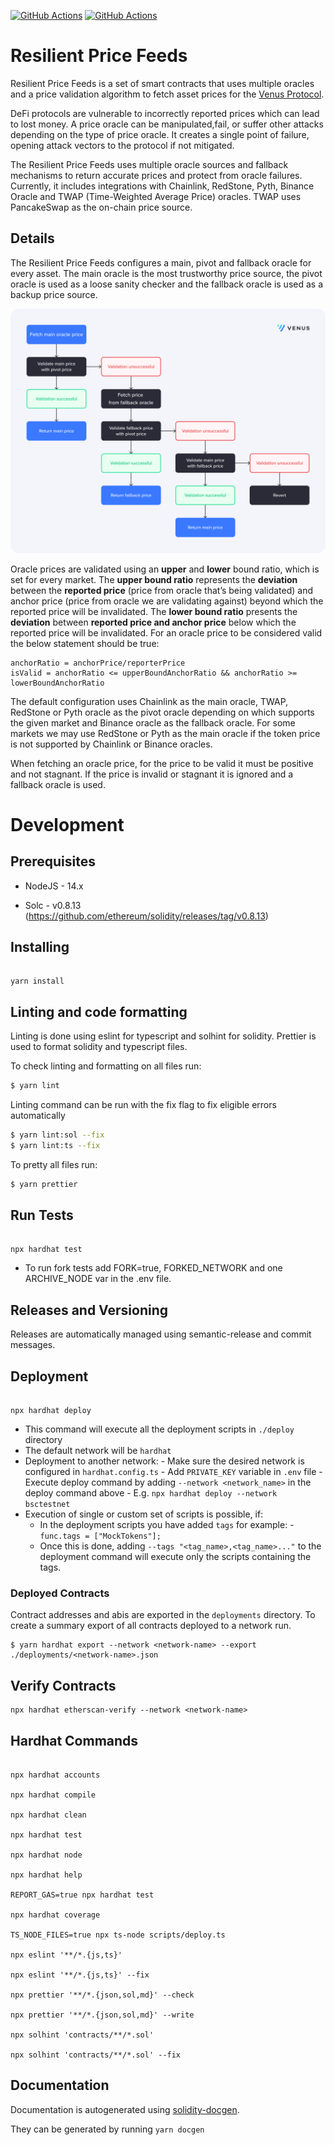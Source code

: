 [![GitHub Actions](https://github.com/VenusProtocol/oracle/actions/workflows/cd.yaml/badge.svg)](https://github.com/VenusProtocol/oracle/actions/workflows/cd.yaml) [![GitHub Actions](https://github.com/VenusProtocol/oracle/actions/workflows/ci.yml/badge.svg)](https://github.com/VenusProtocol/oracle/actions/workflows/ci.yml)

# Resilient Price Feeds

Resilient Price Feeds is a set of smart contracts that uses multiple oracles and a price validation algorithm to fetch asset prices for the [Venus Protocol](https://app.venus.io).

DeFi protocols are vulnerable to incorrectly reported prices which can lead to lost money. A price oracle can be manipulated,fail, or suffer other attacks depending on the type of price oracle. It creates a single point of failure, opening attack vectors to the protocol if not mitigated.

The Resilient Price Feeds uses multiple oracle sources and fallback mechanisms to return accurate prices and protect from oracle failures. Currently, it includes integrations with Chainlink, RedStone, Pyth, Binance Oracle and TWAP (Time-Weighted Average Price) oracles. TWAP uses PancakeSwap as the on-chain price source.

## Details

The Resilient Price Feeds configures a main, pivot and fallback oracle for every asset. The main oracle is the most trustworthy price source, the pivot oracle is used as a loose sanity checker and the fallback oracle is used as a backup price source.

![Resilient Price Feeds](./marketing-assets/oracles.png)

Oracle prices are validated using an **upper** and **lower** bound ratio, which is set for every market. The **upper bound ratio** represents the **deviation** between the **reported price** (price from oracle that’s being validated) and anchor price (price from oracle we are validating against) beyond which the reported price will be invalidated. The **lower bound ratio** presents the **deviation** between **reported price and anchor price** below which the reported price will be invalidated. For an oracle price to be considered valid the below statement should be true:

```
anchorRatio = anchorPrice/reporterPrice
isValid = anchorRatio <= upperBoundAnchorRatio && anchorRatio >= lowerBoundAnchorRatio
```

The default configuration uses Chainlink as the main oracle, TWAP, RedStone or Pyth oracle as the pivot oracle depending on which supports the given market and Binance oracle as the fallback oracle. For some markets we may use RedStone or Pyth as the main oracle if the token price is not supported by Chainlink or Binance oracles.

When fetching an oracle price, for the price to be valid it must be positive and not stagnant. If the price is invalid or stagnant it is ignored and a fallback oracle is used.

# Development

## Prerequisites

- NodeJS - 14.x

- Solc - v0.8.13 (https://github.com/ethereum/solidity/releases/tag/v0.8.13)

## Installing

```

yarn install

```

## Linting and code formatting

Linting is done using eslint for typescript and solhint for solidity. Prettier is used to format solidity and typescript files.

To check linting and formatting on all files run:

```sh
$ yarn lint
```

Linting command can be run with the fix flag to fix eligible errors automatically

```sh
$ yarn lint:sol --fix
$ yarn lint:ts --fix
```

To pretty all files run:

```sh
$ yarn prettier
```

## Run Tests

```

npx hardhat test

```

- To run fork tests add FORK=true, FORKED_NETWORK and one ARCHIVE_NODE var in the .env file.

## Releases and Versioning

Releases are automatically managed using semantic-release and commit messages.

## Deployment

```

npx hardhat deploy

```

- This command will execute all the deployment scripts in `./deploy` directory
- The default network will be `hardhat`
- Deployment to another network: - Make sure the desired network is configured in `hardhat.config.ts` - Add `PRIVATE_KEY` variable in `.env` file - Execute deploy command by adding `--network <network_name>` in the deploy command above - E.g. `npx hardhat deploy --network bsctestnet`
- Execution of single or custom set of scripts is possible, if:
  - In the deployment scripts you have added `tags` for example: - `func.tags = ["MockTokens"];`
  - Once this is done, adding `--tags "<tag_name>,<tag_name>..."` to the deployment command will execute only the scripts containing the tags.

### Deployed Contracts

Contract addresses and abis are exported in the `deployments` directory. To create a summary export of all contracts deployed to a network run.

```
$ yarn hardhat export --network <network-name> --export ./deployments/<network-name>.json
```

## Verify Contracts

```
npx hardhat etherscan-verify --network <network-name>
```

## Hardhat Commands

```

npx hardhat accounts

npx hardhat compile

npx hardhat clean

npx hardhat test

npx hardhat node

npx hardhat help

REPORT_GAS=true npx hardhat test

npx hardhat coverage

TS_NODE_FILES=true npx ts-node scripts/deploy.ts

npx eslint '**/*.{js,ts}'

npx eslint '**/*.{js,ts}' --fix

npx prettier '**/*.{json,sol,md}' --check

npx prettier '**/*.{json,sol,md}' --write

npx solhint 'contracts/**/*.sol'

npx solhint 'contracts/**/*.sol' --fix

```

## Documentation

Documentation is autogenerated using [solidity-docgen](https://github.com/OpenZeppelin/solidity-docgen).

They can be generated by running `yarn docgen`
